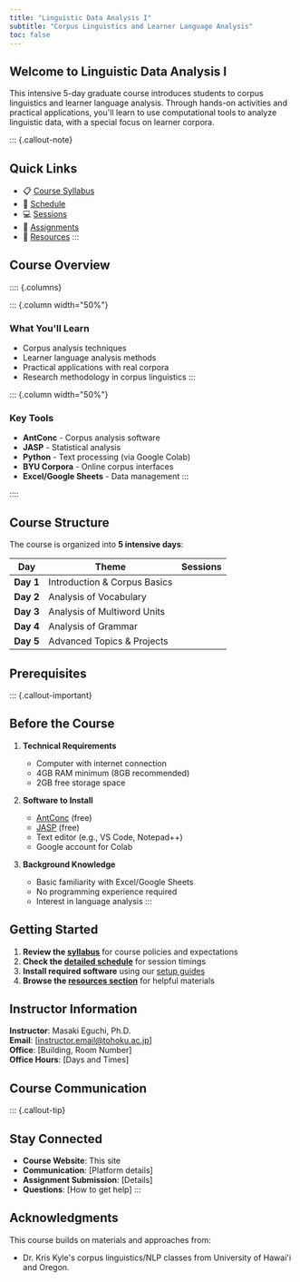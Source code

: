 ```yaml
---
title: "Linguistic Data Analysis I"
subtitle: "Corpus Linguistics and Learner Language Analysis"
toc: false
---
```


## Welcome to Linguistic Data Analysis I

This intensive 5-day graduate course introduces students to corpus linguistics and learner language analysis. Through hands-on activities and practical applications, you'll learn to use computational tools to analyze linguistic data, with a special focus on learner corpora.

::: {.callout-note}
## Quick Links
- 📋 [Course Syllabus](2025/syllabus/)
- 📅 [Schedule](2025/syllabus/schedule.md)
- 💻 [Sessions](2025/sessions/)
- 📝 [Assignments](2025/assignments/)
- 🔧 [Resources](resources/)
:::

## Course Overview

:::: {.columns}

::: {.column width="50%"}
### What You'll Learn
- Corpus analysis techniques
- Learner language analysis methods
- Practical applications with real corpora
- Research methodology in corpus linguistics
:::

::: {.column width="50%"}
### Key Tools
- **AntConc** - Corpus analysis software
- **JASP** - Statistical analysis
- **Python** - Text processing (via Google Colab)
- **BYU Corpora** - Online corpus interfaces
- **Excel/Google Sheets** - Data management
:::

::::

## Course Structure

The course is organized into **5 intensive days**:

| Day | Theme | Sessions |
|-----|-------|----------|
| **Day 1** | Introduction & Corpus Basics |  |
| **Day 2** | Analysis of Vocabulary |  |
| **Day 3** | Analysis of Multiword Units | |
| **Day 4** | Analysis of Grammar |  |
| **Day 5** | Advanced Topics & Projects |  |

## Prerequisites

::: {.callout-important}
## Before the Course
1. **Technical Requirements**
   - Computer with internet connection
   - 4GB RAM minimum (8GB recommended)
   - 2GB free storage space

2. **Software to Install**
   - [AntConc](https://www.laurenceanthony.net/software/antconc/) (free)
   - [JASP](https://jasp-stats.org/) (free)
   - Text editor (e.g., VS Code, Notepad++)
   - Google account for Colab

3. **Background Knowledge**
   - Basic familiarity with Excel/Google Sheets
   - No programming experience required
   - Interest in language analysis
:::

## Getting Started

1. **Review the [syllabus](2025/syllabus/)** for course policies and expectations
2. **Check the [detailed schedule](2025/syllabus/schedule.md)** for session timings
3. **Install required software** using our [setup guides](resources/tools/)
4. **Browse the [resources section](resources/)** for helpful materials

## Instructor Information

**Instructor**: Masaki Eguchi, Ph.D.  
**Email**: [instructor.email@tohoku.ac.jp]  
**Office**: [Building, Room Number]  
**Office Hours**: [Days and Times]

## Course Communication

::: {.callout-tip}
## Stay Connected
- **Course Website**: This site
- **Communication**: [Platform details]
- **Assignment Submission**: [Details]
- **Questions**: [How to get help]
:::

## Acknowledgments

This course builds on materials and approaches from:

- Dr. Kris Kyle's corpus linguistics/NLP classes from University of Hawai'i and Oregon.
